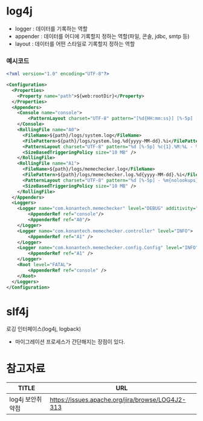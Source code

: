 # log4j
- logger : 데이터를 기록하는 역할
- appender : 데이터를 어디에 기록할지 정하는 역할(파일, 콘솔, jdbc, smtp 등)
- layout : 데이터를 어떤 스타일로 기록할지 정하는 역할

### 예시코드
```xml
<?xml version="1.0" encoding="UTF-8"?>

<Configuration>
  <Properties>
	<Property name="path">${web:rootDir}</Property>
  </Properties>
  <Appenders>
	<Console name="console">
		<PatternLayout charset="UTF-8" pattern="[%d{HH:mm:ss}] [%-5p] [%c{1}.%M] %m{nolookups}%n"/>
	</Console>
	<RollingFile name="A0">
	  <FileName>${path}/logs/system.log</FileName>
	  <FilePattern>${path}/logs/system.log.%d{yyyy-MM-dd}.%i</FilePattern>
	  <PatternLayout charset="UTF-8" pattern="%d [%-5p] %c{1}.%M:%L - %m{nolookups}%n"/>
	  <SizeBasedTriggeringPolicy size="10 MB" />
	</RollingFile>
	<RollingFile name="A1">
	  <FileName>${path}/logs/memechecker.log</FileName>
	  <FilePattern>${path}/logs/memechecker.log.%d{yyyy-MM-dd}.%i</FilePattern>
	  <PatternLayout charset="UTF-8" pattern="%d [%-5p] - %m{nolookups}%n"/>
	  <SizeBasedTriggeringPolicy size="10 MB" />
	</RollingFile>
  </Appenders>
  <Loggers>
    <Logger name="com.konantech.memechecker" level="DEBUG" additivity="false">
		<AppenderRef ref="console"/>
		<AppenderRef ref="A0"/>
	</Logger>
	<Logger name="com.konantech.memechecker.controller" level="INFO">
		<AppenderRef ref="A1" />
	</Logger>
	<Logger name="com.konantech.memechecker.config.Config" level="INFO">
		<AppenderRef ref="A1" />
	</Logger>
	<Root level="FATAL">
		<AppenderRef ref="console" />
	</Root>
  </Loggers>
</Configuration>
```

# slf4j
로깅 인터페이스(log4j, logback)
- 마이그레이션 프로세스가 간단해지는 장점이 있다.

# 참고자료
|TITLE|URL|
|---|---|
|log4j 보안취약점|https://issues.apache.org/jira/browse/LOG4J2-313|